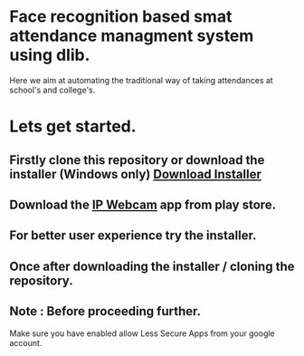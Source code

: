# Face recognition based smat attendance managment system using dlib.
Here we aim at automating the traditional way of taking attendances at school's and college's.
# Lets get started.
## Firstly clone this repository or download the installer (Windows only) [Download Installer](https://mega.nz/#!d6QXCYya!R772Af8n--GPA4dV70SDoJeMEzlKdhObtr_iZIgG6xE "Download Installer")
## Download the [IP Webcam](https://play.google.com/store/apps/details?id=com.pas.webcam&hl=en_IN "IP Webcam") app from play store.
## For better user experience try the installer.
## Once after downloading the installer / cloning the repository.
## Note : Before proceeding further.
Make sure you have enabled allow Less Secure Apps from your google account.
